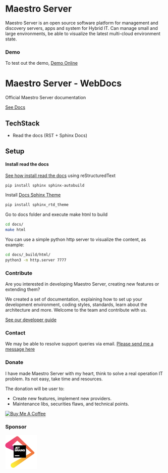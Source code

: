 # Maestro Server #

Maestro Server is an open source software platform for management and discovery servers, apps and system for Hybrid IT. Can manage small and large environments, be able to visualize the latest multi-cloud environment state.

### Demo ###
To test out the demo, [Demo Online](http://demo.maestroserver.io "Demo Online")

# Maestro Server - WebDocs #

Official Maestro Server documentation

[See Docs](http://docs.maestroserver.io "Docs Online")

## TechStack ##

* Read the docs (RST + Sphinx Docs)

## Setup ##

#### Install read the docs ####

[See how install read the docs](http://docs.readthedocs.io/en/latest/getting_started.html#in-rst) using reStructuredText

```bash
pip install sphinx sphinx-autobuild
```

Install [Docs Sphinx Theme](https://github.com/rtfd/sphinx_rtd_theme)

```bash
pip install sphinx_rtd_theme
```

Go to docs folder and execute make html to build

```bash
cd docs/
make html
```


You can use a simple python http server to visualize the content, as example:

```bash
cd docs/_build/html/
python3 -m http.server 7777
```

### Contribute ###

Are you interested in developing Maestro Server, creating new features or extending them?

We created a set of documentation, explaining how to set up your development environment, coding styles, standards, learn about the architecture and more. Welcome to the team and contribute with us.

[See our developer guide](http://docs.maestroserver.io/en/latest/contrib.html)

### Contact ###

We may be able to resolve support queries via email. [Please send me a message here](https://maestroserver.typeform.com/to/vf6sGR)

### Donate ###

I have made Maestro Server with my heart, think to solve a real operation IT problem. Its not easy, take time and resources.

The donation will be user to:

- Create new features, implement new providers.
- Maintenance libs, securities flaws, and technical points.

<a href="https://www.buymeacoffee.com/9lVypB7WQ" target="_blank"><img src="https://www.buymeacoffee.com/assets/img/custom_images/purple_img.png" alt="Buy Me A Coffee" style="height: 41px !important;width: 174px !important;box-shadow: 0px 3px 2px 0px rgba(190, 190, 190, 0.5) !important;-webkit-box-shadow: 0px 3px 2px 0px rgba(190, 190, 190, 0.5) !important;" ></a>

### Sponsor ###

[<img src="docs/_imgs/jetbrains.png" width="100">](https://www.jetbrains.com/?from=maestroserver) 

